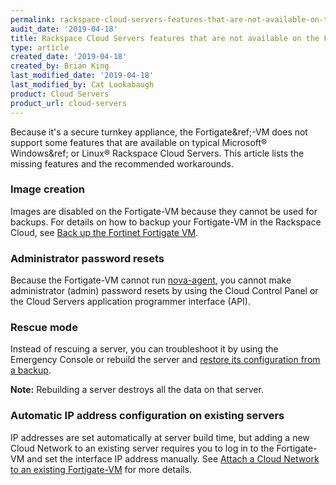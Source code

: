 ```yaml
---
permalink: rackspace-cloud-servers-features-that-are-not-available-on-the-fortigate-vm/
audit_date: '2019-04-18'
title: Rackspace Cloud Servers features that are not available on the Fortigate-VM
type: article
created_date: '2019-04-18'
created_by: Brian King
last_modified_date: '2019-04-18'
last_modified_by: Cat Lookabaugh
product: Cloud Servers
product_url: cloud-servers
---
```


Because it's a secure turnkey appliance, the Fortigate&ref;-VM does not support
some features that are available on typical Microsoft&reg; Windows&ref; or Linux&reg;
Rackspace Cloud Servers. This article lists the missing features and the recommended
workarounds.

### Image creation

Images are disabled on the Fortigate-VM because they cannot be used for backups.
For details on how to backup your Fortigate-VM in the Rackspace Cloud, see
[Back up the Fortinet Fortigate VM](/support/how-to/back-up-the-fortinet-fortigate-vm/).

### Administrator password resets

Because the Fortigate-VM cannot run
[nova-agent](https://docs.rackspace.com/docs/user-guides/infrastructure/cloud-config/compute/cloud-servers-product-concepts/nova-agent/),
you cannot make administrator (admin) password resets by using the Cloud Control Panel
or the Cloud Servers application programmer interface (API).

### Rescue mode

Instead of rescuing a server, you can troubleshoot it by using the Emergency
Console or rebuild the server and
[restore its configuration from a backup](https://help.fortinet.com/fos50hlp/52data/Content/FortiOS/fortigate-system-administration-52/Firmware/Restoringconfiguration.htm).

**Note:** Rebuilding a server destroys all the data on that server.

### Automatic IP address configuration on existing servers

IP addresses are set automatically at server build time, but adding a new Cloud
Network to an existing server requires you to log in to the Fortigate-VM and set
the interface IP address manually. See
[Attach a Cloud Network to an existing Fortigate-VM](/support/how-to/attach-a-cloud-network-to-an-existing-fortigate-vm/)
for more details.
